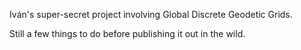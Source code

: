 Iván's super-secret project involving Global Discrete Geodetic Grids.

Still a few things to do before publishing it out in the wild.
